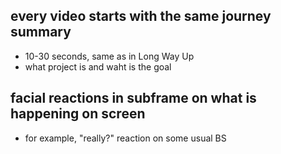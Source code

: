 ## every video starts with the same journey summary

- 10-30 seconds, same as in Long Way Up
- what project is and waht is the goal

## facial reactions in subframe on what is happening on screen

- for example, "really?" reaction on some usual BS

